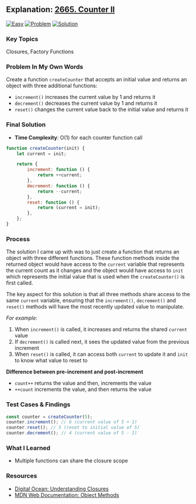 ## Explanation: [2665. Counter II](https://leetcode.com/problems/counter-ii/description/)

[![Easy](https://img.shields.io/badge/Difficulty:%20Easy-4eb247)](https://leetcode.com/problemset/?difficulty=EASY)
[![Problem](https://img.shields.io/badge/Problem%20Details-grey)](./README.md)
[![Solution](https://img.shields.io/badge/Solution:%20JavaScript-F7DF1E)](./solution.js)

### Key Topics

Closures, Factory Functions

### Problem In My Own Words

Create a function `createCounter` that accepts an initial value and returns an object with three additional functions:

- `increment()` increases the current value by 1 and returns it
- `decrement()` decreases the current value by 1 and returns it
- `reset()` changes the current value back to the initial value and returns it

### Final Solution

- **Time Complexity**: O(1) for each counter function call

```js
function createCounter(init) {
	let current = init;

	return {
		increment: function () {
			return ++current;
		},
		decrement: function () {
			return --current;
		},
		reset: function () {
			return (current = init);
		},
	};
}
```

### Process

The solution I came up with was to just create a function that returns an object with three different functions. These function methods inside the returned object would have access to the `current` variable that represents the current count as it changes and the object would have access to `init` which represents the initial value that is used when the `createCounter()` is first called.

The key aspect for this solution is that all three methods share access to the same `current` variable, ensuring that the `increment()`, `decrement()` and `reset()` methods will have the most recently updated value to manipulate.

_For example_:

1. When `increment()` is called, it increases and returns the shared `current` value
2. If `decrement()` is called next, it sees the updated value from the previous increment
3. When `reset()` is called, it can access both `current` to update it and `init` to know what value to reset to

**Difference between pre-increment and post-increment**

- `count++` returns the value and then, increments the value
- `++count` increments the value, and then returns the value

### Test Cases & Findings

```js
const counter = createCounter(5);
counter.increment(); // 6 (current value of 5 + 1)
counter.reset(); // 5 (reset to initial value of 5)
counter.decrement(); // 4 (current value of 5 - 1)
```

### What I Learned

- Multiple functions can share the closure scope

### Resources

- [Digital Ocean: Understanding Closures](https://www.digitalocean.com/community/tutorials/js-closures)
- [MDN Web Documentation: Object Methods](https://developer.mozilla.org/en-US/docs/Web/JavaScript/Reference/Functions/Method_definitions)
